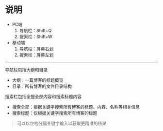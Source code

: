 # 说明
- PC端
  1. 导航栏：Shift+Q
  2. 搜索栏：Shift+W
- 移动端
  1. 导航栏：屏幕右划
  2. 搜索栏：屏幕左划

---

导航栏包括大纲和目录

- 大纲：一篇博客的标题概览
- 目录：所有博客的文件目录结构

搜索栏包括全搜全部内容和搜索标题内容

- 搜索全部：根据关键字搜索所有博客的标题、内容、名称等相关信息
- 搜索标题：仅根据关键字搜索所有博客的标题
> 可以以空格分隔关键字输入以获取更精准的结果
